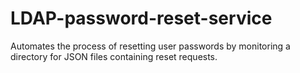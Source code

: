 # LDAP-password-reset-service
Automates the process of resetting user passwords by monitoring a directory for JSON files containing reset requests.
